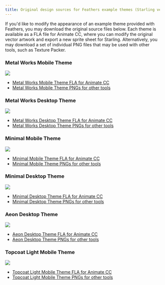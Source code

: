 ```yaml
---
title: Original design sources for Feathers example themes (Starling version)
---
```


If you'd like to modify the appearance of an example theme provided with Feathers, you may download the original source files below. Each theme is available as a FLA file for Animate CC, where you can modify the original vector artwork and export a new sprite sheet for Starling. Alternatively, you may download a set of individual PNG files that may be used with other tools, such as Texture Packer.

### Metal Works Mobile Theme

![](/learn/as3-starling/images/feathers-metal-works-mobile-theme.jpg)

- [Metal Works Mobile Theme FLA for Animate CC](http://feathersui.com/download/themes/metalworks_mobile.fla)
- [Metal Works Mobile Theme PNGs for other tools](http://feathersui.com/download/themes/metalworks_mobile.zip)

### Metal Works Desktop Theme

![](/learn/as3-starling/images/feathers-metal-works-desktop-theme.jpg)

- [Metal Works Desktop Theme FLA for Animate CC](http://feathersui.com/download/themes/metalworks_desktop.fla)
- [Metal Works Desktop Theme PNGs for other tools](http://feathersui.com/download/themes/metalworks_desktop.zip)

### Minimal Mobile Theme

![](/learn/as3-starling/images/feathers-minimal-mobile-theme.jpg)

- [Minimal Mobile Theme FLA for Animate CC](http://feathersui.com/download/themes/minimal_mobile.fla)
- [Minimal Mobile Theme PNGs for other tools](http://feathersui.com/download/themes/minimal_mobile.zip)

### Minimal Desktop Theme

![](/learn/as3-starling/images/feathers-minimal-desktop-theme.jpg)

- [Minimal Desktop Theme FLA for Animate CC](http://feathersui.com/download/themes/minimal_desktop.fla)
- [Minimal Desktop Theme PNGs for other tools](http://feathersui.com/download/themes/minimal_desktop.zip)

### Aeon Desktop Theme

![](/learn/as3-starling/images/feathers-aeon-desktop-theme.jpg)

- [Aeon Desktop Theme FLA for Animate CC](http://feathersui.com/download/themes/aeon_desktop.fla)
- [Aeon Desktop Theme PNGs for other tools](http://feathersui.com/download/themes/aeon_desktop.zip)

### Topcoat Light Mobile Theme

![](/learn/as3-starling/images/feathers-topcoat-light-mobile-theme.jpg)

- [Topcoat Light Mobile Theme FLA for Animate CC](http://feathersui.com/download/themes/topcoat_light_mobile.fla)
- [Topcoat Light Mobile Theme PNGs for other tools](http://feathersui.com/download/themes/topcoat_light_mobile.zip)
